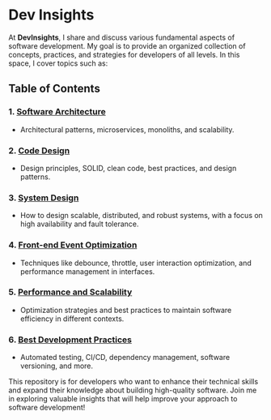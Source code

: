 # Dev Insights

At **DevInsights**, I share and discuss various fundamental aspects of software development. My goal is to provide an organized collection of concepts, practices, and strategies for developers of all levels. In this space, I cover topics such as:

## Table of Contents

### 1. [Software Architecture](software-architecture.md)

- Architectural patterns, microservices, monoliths, and scalability.

### 2. [Code Design](code-design.md)

- Design principles, SOLID, clean code, best practices, and design patterns.

### 3. [System Design](system-design.md)

- How to design scalable, distributed, and robust systems, with a focus on high availability and fault tolerance.

### 4. [Front-end Event Optimization](front-end-event-optimization.md)

- Techniques like debounce, throttle, user interaction optimization, and performance management in interfaces.

### 5. [Performance and Scalability](performance-and-scalability.md)

- Optimization strategies and best practices to maintain software efficiency in different contexts.

### 6. [Best Development Practices](best-development-practices.md)

- Automated testing, CI/CD, dependency management, software versioning, and more.

This repository is for developers who want to enhance their technical skills and expand their knowledge about building high-quality software. Join me in exploring valuable insights that will help improve your approach to software development!
